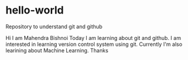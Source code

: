 # hello-world
Repository to understand git and github

Hi
I am Mahendra Bishnoi
Today I am learning about git and github.
I am interested in learning version control system using git.
Currently I'm also learining about Machine Learning.
Thanks
